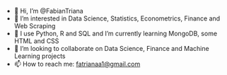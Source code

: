 - 👋 Hi, I’m @FabianTriana
- 👀 I’m interested in Data Science, Statistics, Econometrics, Finance and Web Scraping
- 🌱 I use Python, R and SQL and I’m currently learning MongoDB, some HTML and CSS 
- 💞️ I’m looking to collaborate on Data Science, Finance and Machine Learning projects
- 📫 How to reach me: fatrianaa1@gmail.com

<!---
FabianTriana/FabianTriana is a ✨ special ✨ repository because its `README.md` (this file) appears on your GitHub profile.
You can click the Preview link to take a look at your changes.
--->

